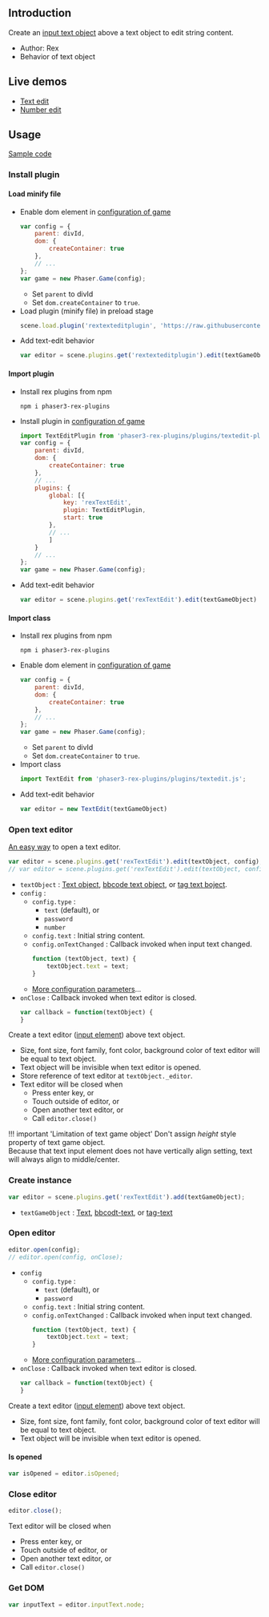 ## Introduction

Create an [input text object](textedit.md) above a text object to edit string content.

- Author: Rex
- Behavior of text object

## Live demos

- [Text edit](https://codepen.io/rexrainbow/pen/GaxqLZ)
- [Number edit](https://codepen.io/rexrainbow/pen/OJLQyKz)

## Usage

[Sample code](https://github.com/rexrainbow/phaser3-rex-notes/tree/master/examples/textedit)

### Install plugin

#### Load minify file

- Enable dom element in [configuration of game](game.md#configuration)
    ```javascript
    var config = {
        parent: divId,
        dom: {
            createContainer: true
        },        
        // ...
    };
    var game = new Phaser.Game(config);
    ```
    - Set `parent` to divId
    - Set `dom.createContainer` to `true`.
- Load plugin (minify file) in preload stage
    ```javascript
    scene.load.plugin('rextexteditplugin', 'https://raw.githubusercontent.com/rexrainbow/phaser3-rex-notes/master/dist/rextexteditplugin.min.js', true);
    ```
- Add text-edit behavior
    ```javascript
    var editor = scene.plugins.get('rextexteditplugin').edit(textGameObject)
    ```

#### Import plugin

- Install rex plugins from npm
    ```
    npm i phaser3-rex-plugins
    ```
- Install plugin in [configuration of game](game.md#configuration)
    ```javascript
    import TextEditPlugin from 'phaser3-rex-plugins/plugins/textedit-plugin.js';
    var config = {
        parent: divId,
        dom: {
            createContainer: true
        },        
        // ...
        plugins: {
            global: [{
                key: 'rexTextEdit',
                plugin: TextEditPlugin,
                start: true
            },
            // ...
            ]
        }
        // ...
    };
    var game = new Phaser.Game(config);
    ```
- Add text-edit behavior
    ```javascript
    var editor = scene.plugins.get('rexTextEdit').edit(textGameObject)
    ```

#### Import class

- Install rex plugins from npm
    ```
    npm i phaser3-rex-plugins
    ```
- Enable dom element in [configuration of game](game.md#configuration)
    ```javascript
    var config = {
        parent: divId,
        dom: {
            createContainer: true
        },        
        // ...
    };
    var game = new Phaser.Game(config);
    ```
    - Set `parent` to divId
    - Set `dom.createContainer` to `true`.
- Import class
    ```javascript
    import TextEdit from 'phaser3-rex-plugins/plugins/textedit.js';
    ```
- Add text-edit behavior
    ```javascript
    var editor = new TextEdit(textGameObject)
    ```
 
### Open text editor

[An easy way](https://github.com/rexrainbow/phaser3-rex-notes/blob/master/plugins/behaviors/textedit/Edit.js) to open a text editor.

```javascript
var editor = scene.plugins.get('rexTextEdit').edit(textObject, config);
// var editor = scene.plugins.get('rexTextEdit').edit(textObject, config, onClose);
```

- `textObject` : [Text object](text.md), [bbcode text object](bbcodetext.md), or [tag text boject](tagtext.md).
- `config` : 
    - `config.type` : 
        - `text` (default), or 
        - `password`
        - `number`
    - `config.text` : Initial string content.
    - `config.onTextChanged` : Callback invoked when input text changed.
        ```javascript
        function (textObject, text) {
            textObject.text = text;
        }
        ```
    - [More configuration parameters](textedit.md#add-text-object)...
- `onClose` : Callback invoked when text editor is closed.
    ```javascript
    var callback = function(textObject) {
    }
    ```

Create a text editor ([input element](textedit.md)) above text object.

- Size, font size, font family, font color, background color of text editor will be equal to text object.
- Text object will be invisible when text editor is opened.
- Store reference of text editor at `textObject._editor`.
- Text editor will be closed when 
    - Press enter key, or
    - Touch outside of editor, or
    - Open another text editor, or
    - Call `editor.close()`

!!! important 'Limitation of text game object'
    Don't assign *height* style property of text game object.  
    Because that text input element does not have vertically align setting, text will always align to middle/center.

### Create instance

```javascript
var editor = scene.plugins.get('rexTextEdit').add(textGameObject);
```

- `textGameObject` : [Text](text.md), [bbcodt-text](bbcodetext.md), or [tag-text](tagtext.md)

### Open editor

```javascript
editor.open(config);
// editor.open(config, onClose);
```

- `config`
    - `config.type` : 
        - `text` (default), or 
        - `password`
    - `config.text` : Initial string content.
    - `config.onTextChanged` : Callback invoked when input text changed.
        ```javascript
        function (textObject, text) {
            textObject.text = text;
        }
        ```
    - [More configuration parameters](textedit.md#add-text-object)...
- `onClose` : Callback invoked when text editor is closed.
    ```javascript
    var callback = function(textObject) {
    }
    ```

Create a text editor ([input element](textedit.md)) above text object.

- Size, font size, font family, font color, background color of text editor will be equal to text object.
- Text object will be invisible when text editor is opened.

#### Is opened

```javascript
var isOpened = editor.isOpened;
```

### Close editor

```javascript
editor.close();
```

Text editor will be closed when 

- Press enter key, or
- Touch outside of editor, or
- Open another text editor, or
- Call `editor.close()`

### Get DOM

```javascript
var inputText = editor.inputText.node;
```